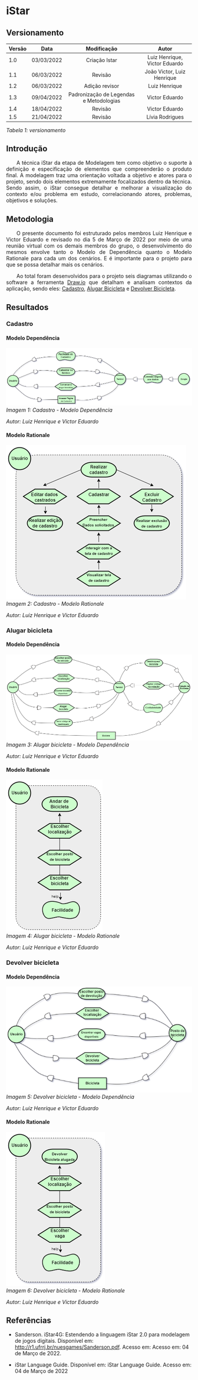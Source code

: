 # iStar
## Versionamento

| Versão | Data | Modificação | Autor |
|-|-|:-:|:-:|
| 1.0 | 03/03/2022 | Criação Istar | Luiz Henrique, Victor Eduardo|
| 1.1 | 06/03/2022 | Revisão | João Victor, Luiz Henrique |
| 1.2 | 06/03/2022 | Adição revisor | Luiz Henrique |
| 1.3 | 09/04/2022 | Padronização de Legendas e Metodologias | Victor Eduardo |
| 1.4 | 18/04/2022 | Revisão | Victor Eduardo |
| 1.5 | 21/04/2022 | Revisão | Lívia Rodrigues |

*Tabela 1: versionamento*

## Introdução
<p align="justify">&emsp;&emsp;A técnica iStar da etapa de Modelagem tem como objetivo o suporte à definição e especificação de elementos que compreenderão o produto final. A modelagem traz uma orientação voltada a objetivo e atores para o projeto, sendo dois elementos extremamente focalizados dentro da técnica. Sendo assim, o iStar consegue detalhar e melhorar a visualização do contexto e/ou problema em estudo, correlacionando atores, problemas, objetivos e soluções.</p>

## Metodologia
 
<p align="justify">&emsp;&emsp;O presente documento foi estruturado pelos membros Luiz Henrique e Victor Eduardo e revisado no dia 5 de Março de 2022 por meio de uma reunião virtual com os demais membros do grupo, o desenvolvimento do mesmos envolve tanto o Modelo de Dependência quanto o Modelo Rationale para cada um dos cenários. E é importante para o projeto para que se possa detalhar mais os cenários.</p>
<p align="justify">&emsp;&emsp;Ao total foram desenvolvidos para o projeto seis diagramas utilizando o software a ferramenta <a href="https://app.diagrams.net">Draw.io</a> que detalham e analisam contextos da aplicação, sendo eles: <a href="#cadastro" >Cadastro</a>, <a href="#alugar" >Alugar Bicicleta</a> e <a href="#devolver" >Devolver Bicicleta</a>. </p>

## Resultados
### Cadastro
<div id="cadastro"></div>

#### Modelo Dependência
![Cadastro - Modelo Dependência](../assets/modelagem/istar/DiagramaCadastro1.png)  
*Imagem 1: Cadastro - Modelo Dependência*  

*Autor: Luiz Henrique e Victor Eduardo* 

#### Modelo Rationale
![Cadastro - Modelo Rationale](../assets/modelagem/istar/DiagramaCadastro2.png)  
*Imagem 2: Cadastro - Modelo Rationale*  

*Autor: Luiz Henrique e Victor Eduardo* 

### Alugar bicicleta

<div id="alugar"></div>


#### Modelo Dependência
![Alugar bicicleta - Modelo Depêndencia](../assets/modelagem/istar/DragramaAlugarPlano1.png)  
*Imagem 3: Alugar bicicleta - Modelo Dependência*  

*Autor: Luiz Henrique e Victor Eduardo* 

#### Modelo Rationale
![Alugar bicicleta - Modelo Rationale](../assets/modelagem/istar/DragramaAlugarPlano2.png)  
*Imagem 4: Alugar bicicleta - Modelo Rationale*  

*Autor: Luiz Henrique e Victor Eduardo* 

### Devolver bicicleta

<div id="devolver"></div>

#### Modelo Dependência
![Devolver bicicleta - Modelo Dependência](../assets/modelagem/istar/DiagramaDevolver1.png)  
*Imagem 5: Devolver bicicleta - Modelo Dependência*  

*Autor: Luiz Henrique e Victor Eduardo* 

#### Modelo Rationale
![Devolver bicicleta - Modelo Rationale](../assets/modelagem/istar/DiagramaDevolver2.png)  
*Imagem 6: Devolver bicicleta - Modelo Rationale*  

*Autor: Luiz Henrique e Victor Eduardo* 

## Referências 
- <p> Sanderson. iStar4G: Estendendo a linguagem iStar 2.0 para modelagem de jogos digitais. Disponível em: <a href="http://r1.ufrrj.br/nuesgames/Sanderson.pdf">http://r1.ufrrj.br/nuesgames/Sanderson.pdf</a>. Acesso em: Acesso em: 04 de Março de 2022. </p>

- <p> iStar Language Guide. Disponível em: iStar Language Guide. Acesso em: 04 de Março de 2022 </p>


